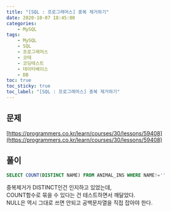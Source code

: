 ```yaml
---
title: "[SQL : 프로그래머스] 중복 제거하기"
date: 2020-10-07 18:45:00
categories:
    - MySQL
tags:
    - MySQL
    - SQL
    - 프로그래머스
    - 코테
    - 코딩테스트
    - 데이터베이스
    - DB
toc: true
toc_sticky: true
toc_label: "[SQL : 프로그래머스] 중복 제거하기"
---
```

## 문제
[https://programmers.co.kr/learn/courses/30/lessons/59408](https://programmers.co.kr/learn/courses/30/lessons/59408)
## 풀이
```SQL
SELECT COUNT(DISTINCT NAME) FROM ANIMAL_INS WHERE NAME!=''
```
중복제거가 DISTINCT인건 인지하고 있었는데,  
COUNT함수로 묶을 수 있다는 건 테스트하면서 깨달았다.  
NULL은 역시 그대로 쓰면 안되고 공백문자열을 직접 잡아야 한다.  